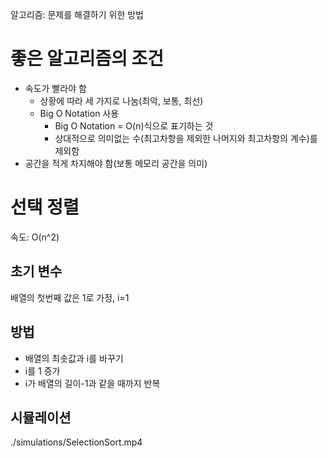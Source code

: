 알고리즘: 문제를 해결하기 위한 방법

# 좋은 알고리즘의 조건

- 속도가 빨라야 함
  - 상황에 따라 세 가지로 나눔(최악, 보통, 최선)
  - Big O Notation 사용
    - Big O Notation = O(n)식으로 표기하는 것
    - 상대적으로 의미없는 수(최고차항을 제외한 나머지와 최고차항의 계수)를 제외함
- 공간을 적게 차지해야 함(보통 메모리 공간을 의미)

# 선택 정렬

속도: O(n^2)

## 초기 변수

배열의 첫번째 값은 1로 가정, i=1

## 방법

- 배열의 최솟값과 i를 바꾸기
- i를 1 증가
- i가 배열의 길이-1과 같을 때까지 반복 

## 시뮬레이션

./simulations/SelectionSort.mp4
